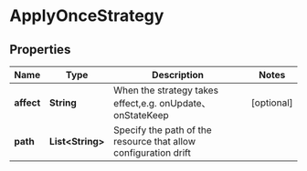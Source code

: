 

# ApplyOnceStrategy


## Properties

| Name | Type | Description | Notes |
|------------ | ------------- | ------------- | -------------|
|**affect** | **String** | When the strategy takes effect,e.g. onUpdate、onStateKeep |  [optional] |
|**path** | **List&lt;String&gt;** | Specify the path of the resource that allow configuration drift |  |



